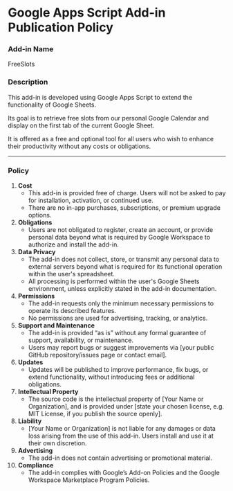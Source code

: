 # **Google Apps Script Add-in Publication Policy**

### **Add-in Name**

FreeSlots

### **Description**

This add-in is developed using Google Apps Script to extend the functionality of Google Sheets. 

Its goal is to retrieve free slots from our personal Google Calendar and display on the first tab of the current Google Sheet.

It is offered as a free and optional tool for all users who wish to enhance their productivity without any costs or obligations.

---

### **Policy**

1. **Cost**
    - This add-in is provided free of charge. Users will not be asked to pay for installation, activation, or continued use.
    - There are no in-app purchases, subscriptions, or premium upgrade options.
2. **Obligations**
    - Users are not obligated to register, create an account, or provide personal data beyond what is required by Google Workspace to authorize and install the add-in.
3. **Data Privacy**
    - The add-in does not collect, store, or transmit any personal data to external servers beyond what is required for its functional operation within the user's spreadsheet.
    - All processing is performed within the user's Google Sheets environment, unless explicitly stated in the add-in documentation.
4. **Permissions**
    - The add-in requests only the minimum necessary permissions to operate its described features.
    - No permissions are used for advertising, tracking, or analytics.
5. **Support and Maintenance**
    - The add-in is provided “as is” without any formal guarantee of support, availability, or maintenance.
    - Users may report bugs or suggest improvements via [your public GitHub repository/issues page or contact email].
6. **Updates**
    - Updates will be published to improve performance, fix bugs, or extend functionality, without introducing fees or additional obligations.
7. **Intellectual Property**
    - The source code is the intellectual property of [Your Name or Organization], and is provided under [state your chosen license, e.g. MIT License, if you publish the source openly].
8. **Liability**
    - [Your Name or Organization] is not liable for any damages or data loss arising from the use of this add-in. Users install and use it at their own discretion.
9. **Advertising**
    - The add-in does not contain advertising or promotional material.
10. **Compliance**
    - The add-in complies with Google’s Add-on Policies and the Google Workspace Marketplace Program Policies.
